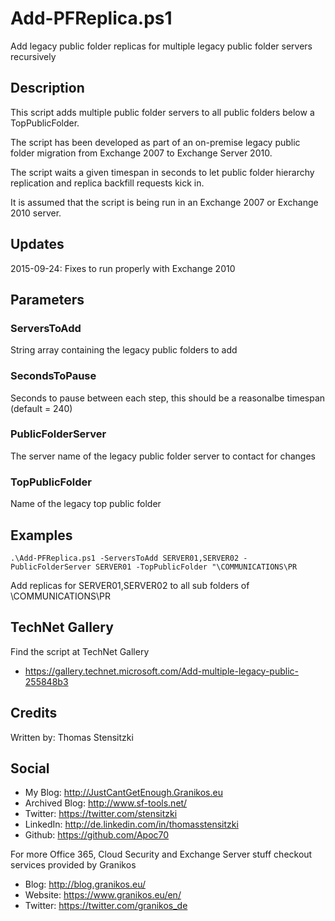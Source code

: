 # Add-PFReplica.ps1
Add legacy public folder replicas for multiple legacy public folder servers recursively

## Description
This script adds multiple public folder servers to all public folders below a TopPublicFolder.

The script has been developed as part of an on-premise legacy public folder migration from Exchange 2007 to Exchange Server 2010.

The script waits a given timespan in seconds to let public folder hierarchy replication and replica backfill requests kick in.

It is assumed that the script is being run in an Exchange 2007 or Exchange 2010 server.

## Updates
2015-09-24: Fixes to run properly with Exchange 2010

## Parameters
### ServersToAdd
String array containing the legacy public folders to add

### SecondsToPause
Seconds to pause between each step, this should be a reasonalbe timespan (default = 240)

### PublicFolderServer
The server name of the legacy public folder server to contact for changes

### TopPublicFolder
Name of the legacy top public folder

## Examples
```
.\Add-PFReplica.ps1 -ServersToAdd SERVER01,SERVER02 -PublicFolderServer SERVER01 -TopPublicFolder "\COMMUNICATIONS\PR
```

Add replicas for SERVER01,SERVER02 to all sub folders of \COMMUNICATIONS\PR

## TechNet Gallery
Find the script at TechNet Gallery
* https://gallery.technet.microsoft.com/Add-multiple-legacy-public-255848b3


## Credits
Written by: Thomas Stensitzki

## Social

* My Blog: http://JustCantGetEnough.Granikos.eu
* Archived Blog: http://www.sf-tools.net/
* Twitter: https://twitter.com/stensitzki
* LinkedIn: http://de.linkedin.com/in/thomasstensitzki
* Github: https://github.com/Apoc70

For more Office 365, Cloud Security and Exchange Server stuff checkout services provided by Granikos

* Blog: http://blog.granikos.eu/
* Website: https://www.granikos.eu/en/
* Twitter: https://twitter.com/granikos_de